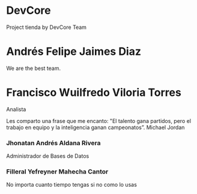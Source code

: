 # DevCore
Project tienda by DevCore Team

# Andrés Felipe Jaimes Diaz
We are the best team.

# Francisco Wuilfredo Viloria Torres
Analista

Les comparto una frase que me encanto: "El talento gana partidos, pero el trabajo en equipo y la inteligencia ganan campeonatos”. Michael Jordan

### **Jhonatan Andrés Aldana Rivera**
Administrador de Bases de Datos

### **Filleral Yefreyner Mahecha Cantor**

No importa cuanto tiempo tengas si no como lo usas
